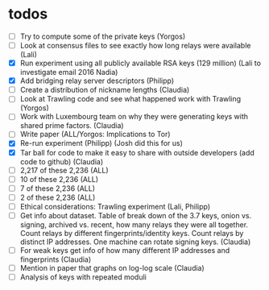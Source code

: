 # todos

- [ ] Try to compute some of the private keys (Yorgos)
- [ ] Look at consensus files to see exactly how long relays were available (Lali)
- [x] Run experiment using all publicly available RSA keys (129 million) (Lali to investigate email 2016 Nadia)
- [x] Add bridging relay server descriptors (Philipp)
- [ ] Create a distribution of nickname lengths (Claudia)
- [ ] Look at Trawling code and see what happened work with Trawling (Yorgos)
- [ ] Work with Luxembourg team on why they were generating keys with shared prime factors.  (Claudia)
- [ ] Write paper (ALL/Yorgos: Implications to Tor)
- [x] Re-run experiment (Philipp) (Josh did this for us)
- [x] Tar ball for code to make it easy to share with outside developers (add code to github)  (Claudia)
- [ ] 2,217 of these 2,236 (ALL)
- [ ] 10 of these 2,236 (ALL)
- [ ] 7 of these 2,236 (ALL)
- [ ] 2 of these 2,236 (ALL)
- [ ] Ethical considerations: Trawling experiment  (Lali, Philipp)
- [ ] Get info about dataset. Table of break down of the 3.7 keys, onion vs. signing, archived vs. recent, how many relays they were all together. Count relays by different fingerprints/identity keys. Count relays by distinct IP addresses. One machine can rotate signing keys.  (Claudia)
- [ ] For weak keys get info of how many different IP addresses and fingerprints (Claudia)
- [ ] Mention in paper that graphs on log-log scale (Claudia)
- [ ] Analysis of keys with repeated moduli 
